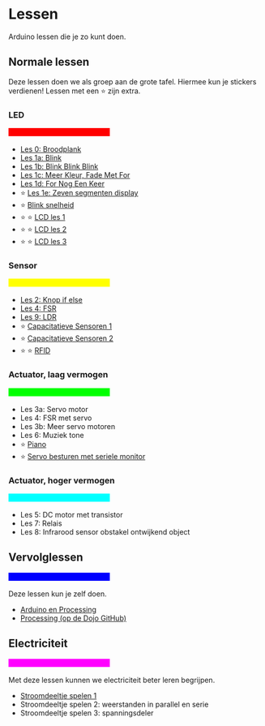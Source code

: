 # Lessen

Arduino lessen die je zo kunt doen.

## Normale lessen

Deze lessen doen we als groep aan de grote tafel.
Hiermee kun je stickers verdienen! Lessen met een :star: zijn extra.

### LED

![rode balk](Rood.png)

 * [Les 0: Broodplank](0_Breadboard/README.md)
 * [Les 1a: Blink](1a_Blink/README.md)
 * [Les 1b: Blink Blink Blink](1b_BlinkBlinkBlink/README.md)
 * [Les 1c: Meer Kleur, Fade Met For](1c_MeerKleurFadeMetFor/README.md)
 * [Les 1d: For Nog Een Keer](1d_ForNogEenKeer/README.md) 
 * :star: [Les 1e: Zeven segmenten display](1e_zeven_segment_display/README.md)
 * :star: [Blink snelheid](BlinkSnelheid/README.md)
 * :star: :star: [LCD les 1](LCD1/README.md)
 * :star: :star: [LCD les 2](LCD2/README.md)
 * :star: :star: [LCD les 3](LCD3/README.md)

### Sensor

![gele balk](Geel.png)

 * [Les 2: Knop if else](2_Knop_if_else/README.md) 
 * [Les 4: FSR](4_FSR/README.md) 
 * [Les 9: LDR](9_LDR/README.md) 
 * :star: [Capacitatieve Sensoren 1](CapacitatieveSensoren1/README.md)
 * :star: [Capacitatieve Sensoren 2](CapacitatieveSensoren2/README.md)
 * :star: :star: [RFID](RFID/README.md)

### Actuator, laag vermogen

![groene balk](Groen.png)

 * Les 3a: Servo motor
 * Les 4: FSR met servo
 * Les 3b: Meer servo motoren
 * Les 6: Muziek tone
 * :star: [Piano](Piano/README.md)
 * :star: [Servo besturen met seriele monitor](ServoSerial/README.md)

### Actuator, hoger vermogen

![cyane balk](Cyaan.png)

 * Les 5: DC motor met transistor 
 * Les 7: Relais
 * Les 8: Infrarood sensor obstakel ontwijkend object

## Vervolglessen

![blauwe balk](Blauw.png)

Deze lessen kun je zelf doen. 

 * [Arduino en Processing](Arduino_en_processing/README.md)
 * [Processing (op de Dojo GitHub)](https://github.com/richelbilderbeek/Dojo/tree/master/LessenProcessing)

## Electriciteit

![magenta balk](Magenta.png)

Met deze lessen kunnen we electriciteit beter leren begrijpen.

 * [Stroomdeeltje spelen 1](StroomdeeltjeSpelen1/README.md)
 * Stroomdeeltje spelen 2: weerstanden in parallel en serie
 * Stroomdeeltje spelen 3: spanningsdeler
